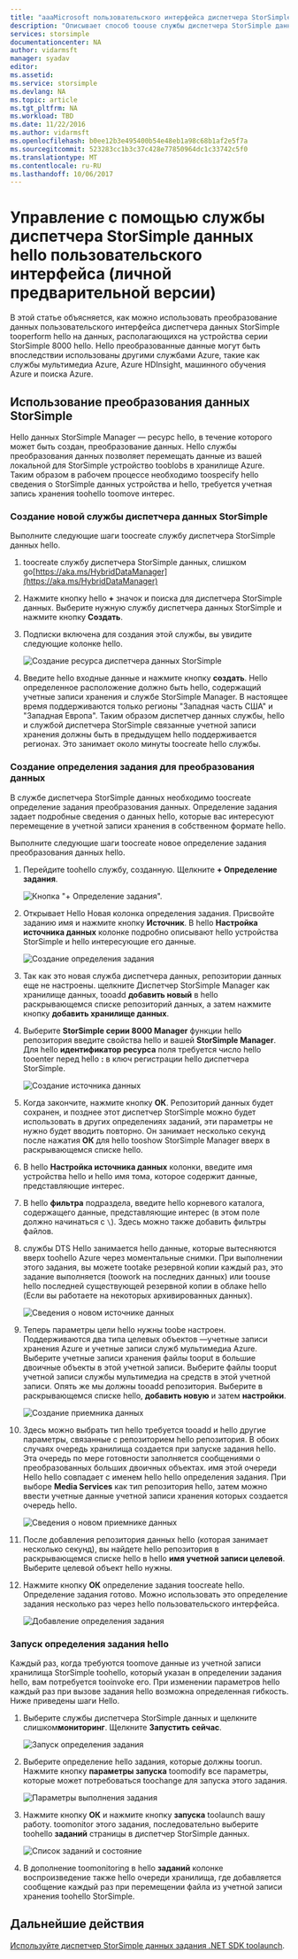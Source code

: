 ```yaml
---
title: "aaaMicrosoft пользовательского интерфейса диспетчера StorSimple данных Azure | Документы Microsoft"
description: "Описывает способ toouse службы диспетчера StorSimple данных пользовательского интерфейса (личной предварительной версии)"
services: storsimple
documentationcenter: NA
author: vidarmsft
manager: syadav
editor: 
ms.assetid: 
ms.service: storsimple
ms.devlang: NA
ms.topic: article
ms.tgt_pltfrm: NA
ms.workload: TBD
ms.date: 11/22/2016
ms.author: vidarmsft
ms.openlocfilehash: b0ee12b3e495400b54e48eb1a98c68b1af2e5f7a
ms.sourcegitcommit: 523283cc1b3c37c428e77850964dc1c33742c5f0
ms.translationtype: MT
ms.contentlocale: ru-RU
ms.lasthandoff: 10/06/2017
---
```

# <a name="manage-using-hello-storsimple-data-manager-service-ui-private-preview"></a>Управление с помощью службы диспетчера StorSimple данных hello пользовательского интерфейса (личной предварительной версии)

В этой статье объясняется, как можно использовать преобразование данных пользовательского интерфейса диспетчера данных StorSimple tooperform hello на данных, располагающихся на устройства серии StorSimple 8000 hello. Hello преобразованные данные могут быть впоследствии использованы другими службами Azure, такие как службы мультимедиа Azure, Azure HDInsight, машинного обучения Azure и поиска Azure. 


## <a name="use-storsimple-data-transformation"></a>Использование преобразования данных StorSimple

Hello данных StorSimple Manager — ресурс hello, в течение которого может быть создан, преобразование данных. Hello службы преобразования данных позволяет перемещать данные из вашей локальной для StorSimple устройство tooblobs в хранилище Azure. Таким образом в рабочем процессе необходимо toospecify hello сведения о StorSimple данных устройства и hello, требуется учетная запись хранения toohello toomove интерес.

### <a name="create-a-storsimple-data-manager-service"></a>Создание новой службы диспетчера данных StorSimple

Выполните следующие шаги toocreate службу диспетчера StorSimple данных hello.

1. toocreate службу диспетчера StorSimple данных, слишком go[https://aka.ms/HybridDataManager](https://aka.ms/HybridDataManager)

2. Нажмите кнопку hello  **+**  значок и поиска для диспетчера StorSimple данных. Выберите нужную службу диспетчера данных StorSimple и нажмите кнопку **Создать**.

3. Подписки включена для создания этой службы, вы увидите следующие колонке hello.

    ![Создание ресурса диспетчера данных StorSimple](./media/storsimple-data-manager-ui/create-new-data-manager-service.png)

4. Введите hello входные данные и нажмите кнопку **создать**. Hello определенное расположение должно быть hello, содержащий учетные записи хранения и службе StorSimple Manager. В настоящее время поддерживаются только регионы "Западная часть США" и "Западная Европа". Таким образом диспетчер данных службы, hello и службой диспетчера StorSimple связанные учетной записи хранения должны быть в предыдущем hello поддерживается регионах. Это занимает около минуты toocreate hello службы.

### <a name="create-a-data-transformation-job-definition"></a>Создание определения задания для преобразования данных

В службе диспетчера StorSimple данных необходимо toocreate определение задания преобразования данных. Определение задания задает подробные сведения о данных hello, которые вас интересуют перемещение в учетной записи хранения в собственном формате hello. 

Выполните следующие шаги toocreate новое определение задания преобразования данных hello.

1.  Перейдите toohello службу, созданную. Щелкните **+ Определение задания**.

    ![Кнопка "+ Определение задания".](./media/storsimple-data-manager-ui/click-add-job-definition.png)

2. Открывает Hello Новая колонка определения задания. Присвойте заданию имя и нажмите кнопку **Источник**. В hello **Настройка источника данных** колонке подробно описывают hello устройства StorSimple и hello интересующие его данные.

    ![Создание определения задания](./media/storsimple-data-manager-ui//create-new-job-deifnition.png)

3. Так как это новая служба диспетчера данных, репозитории данных еще не настроены. щелкните Диспетчер StorSimple Manager как хранилище данных, tooadd **добавить новый** в hello раскрывающемся списке репозиторий данных, а затем нажмите кнопку **добавить хранилище данных**.

4. Выберите **StorSimple серии 8000 Manager** функции hello репозитория введите свойства hello и вашей **StorSimple Manager**. Для hello **идентификатор ресурса** поля требуется число hello tooenter перед hello **:** в ключ регистрации hello диспетчера StorSimple.

    ![Создание источника данных](./media/storsimple-data-manager-ui/create-new-data-source.png)

5.  Когда закончите, нажмите кнопку **ОК**. Репозиторий данных будет сохранен, и позднее этот диспетчер StorSimple можно будет использовать в других определениях заданий, эти параметры не нужно будет вводить повторно. Он занимает несколько секунд после нажатия **ОК** для hello tooshow StorSimple Manager вверх в раскрывающемся списке hello.

6.  В hello **Настройка источника данных** колонки, введите имя устройства hello и hello имя тома, которое содержит данные, представляющие интерес.

7.  В hello **фильтра** подраздела, введите hello корневого каталога, содержащего данные, представляющие интерес (в этом поле должно начинаться с `\`). Здесь можно также добавить фильтры файлов.

8.  службы DTS Hello занимается hello данные, которые вытесняются вверх toohello Azure через моментальные снимки. При выполнении этого задания, вы можете tootake резервной копии каждый раз, это задание выполняется (toowork на последних данных) или toouse hello последней существующей резервной копии в облаке hello (Если вы работаете на некоторых архивированных данных).

    ![Сведения о новом источнике данных](./media/storsimple-data-manager-ui/new-data-source-details.png)

9. Теперь параметры цели hello нужны toobe настроен. Поддерживаются два типа целевых объектов —учетные записи хранения Azure и учетные записи служб мультимедиа Azure. Выберите учетные записи хранения файлы tooput в большие двоичные объекты в этой учетной записи. Выберите файлы tooput учетной записи службы мультимедиа на средств в этой учетной записи. Опять же мы должны tooadd репозитория. Выберите в раскрывающемся списке hello, **добавить новую** и затем **настройки**.

    ![Создание приемника данных](./media/storsimple-data-manager-ui/create-new-data-sink.png)

10. Здесь можно выбрать тип hello требуется tooadd и hello другие параметры, связанные с репозиторием hello репозитория. В обоих случаях очередь хранилища создается при запуске задания hello. Эта очередь по мере готовности заполняется сообщениями о преобразованных больших двоичных объектах. имя этой очереди Hello hello совпадает с именем hello hello определения задания. При выборе **Media Services** как тип репозитория hello, затем можно ввести учетные данные учетной записи хранения которых создается очередь hello.

    ![Сведения о новом приемнике данных](./media/storsimple-data-manager-ui/new-data-sink-details.png)

11. После добавления репозитория данных hello (которая занимает несколько секунд), вы найдете hello репозитория в раскрывающемся списке hello в hello **имя учетной записи целевой**.  Выберите целевой объект hello нужны.

12. Нажмите кнопку **ОК** определение задания toocreate hello. Определение задания готово. Можно использовать это определение задания несколько раз через hello пользовательского интерфейса.

    ![Добавление определения задания](./media/storsimple-data-manager-ui/add-new-job-definition.png)

### <a name="run-hello-job-definition"></a>Запуск определения задания hello

Каждый раз, когда требуются toomove данные из учетной записи хранилища StorSimple toohello, который указан в определении задания hello, вам потребуется tooinvoke его. При изменении параметров hello каждый раз при вызове задания hello возможна определенная гибкость. Ниже приведены шаги Hello.

1. Выберите службы диспетчера StorSimple данных и щелкните слишком**мониторинг**. Щелкните **Запустить сейчас**.

    ![Запуск определения задания](./media/storsimple-data-manager-ui/run-now.png)

2. Выберите определение hello задания, которые должны toorun. Нажмите кнопку **параметры запуска** toomodify все параметры, которые может потребоваться toochange для запуска этого задания.

    ![Параметры выполнения задания](./media/storsimple-data-manager-ui/run-settings.png)

3. Нажмите кнопку **ОК** и нажмите кнопку **запуска** toolaunch вашу работу. toomonitor этого задания, последовательно выберите toohello **заданий** страницы в диспетчер StorSimple данных.

    ![Список заданий и состояние](./media/storsimple-data-manager-ui/jobs-list-and-status.png)

4. В дополнение toomonitoring в hello **заданий** колонке воспроизведение также hello очереди хранилища, где добавляется сообщение каждый раз при перемещении файла из учетной записи хранения toohello StorSimple.


## <a name="next-steps"></a>Дальнейшие действия

[Используйте диспетчер StorSimple данных задания .NET SDK toolaunch](storsimple-data-manager-dotnet-jobs.md).

